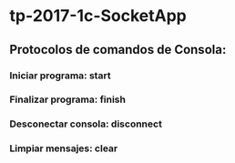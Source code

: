 # tp-2017-1c-SocketApp
## Protocolos de comandos de Consola: 
### Iniciar programa: start
### Finalizar programa: finish
### Desconectar consola: disconnect 
### Limpiar mensajes: clear
